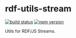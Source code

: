 # rdf-utils-stream

[![build status](https://img.shields.io/github/actions/workflow/status/rdf-ext/rdf-utils-stream/test.yaml?branch=master)](https://github.com/rdf-ext/rdf-utils-stream/actions/workflows/test.yaml)
[![npm version](https://img.shields.io/npm/v/rdf-utils-stream.svg)](https://www.npmjs.com/package/rdf-utils-stream)

Utils for RDF/JS Streams.
